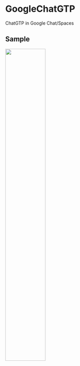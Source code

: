 # GoogleChatGTP
ChatGTP in Google Chat/Spaces

## Sample

<img src="https://user-images.githubusercontent.com/235452/206946809-f6cc70fe-ec96-43b9-9ed7-c3d351e4fb25.PNG" width="50%" height="auto" />
